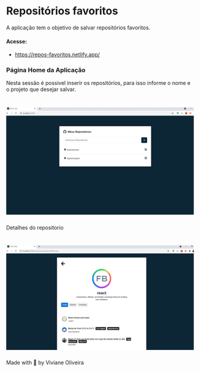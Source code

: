 # Repositórios favoritos

A aplicação tem o objetivo de salvar repositórios favoritos.

#### Acesse:
- https://repos-favoritos.netlify.app/

### Página Home da Aplicação

<p>Nesta sessão é possivel inserir os repositórios, para isso informe o nome e o projeto que desejar salvar.</p>
<h1 align="center">
    <img alt="Filmes" title="Filmes" src=".github/home.jpg" />
</h1>

<p>Detalhes do repositorio </p>
<h1 align="center">
    <img alt="Filmes" title="Filmes" src=".github/repositorio.jpg" />
</h1>

Made with 💜 by Viviane Oliveira
